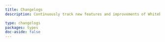 ```yaml
---
title: Changelogs
description: Continuously track new features and improvements of WhiteBlock Types.

type: changelogs
packages: types
doc-aside: false
---
```

 
<ChangelogsBlock />
